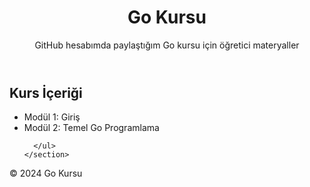 <!DOCTYPE html>
<html lang="en">
<head>
  <meta charset="UTF-8">
</head>
<body>

  <header>
    <h1>Go Kursu</h1>
    <p>GitHub hesabımda paylaştığım Go kursu için öğretici materyaller</p>
  </header>

  <main>
    <section>
      <h2>Kurs İçeriği</h2>
      <ul>
        <li>Modül 1: Giriş</li>
        <li>Modül 2: Temel Go Programlama</li>
        
        
      </ul>
    </section>

    
  </main>

  <footer>
    <p>© 2024 Go Kursu</p>
  </footer>

</body>
</html>
